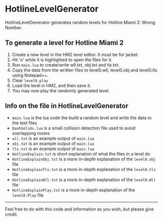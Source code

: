 # HotlineLevelGenerator
HotlineLevelGenerator generates random levels for Hotline Miami 2: Wrong Number.

To generate a level for Hotline Miami 2
---
  1. Create a new level in the HM2 level editor. It must be for jacket.
  2. Hit 'o' while it is highlighted to open the files for it.
  3. Run `main.lua` to create/write wll.txt, obj.txt and tls.txt.
  4. Copy the data from the written files to level0.wll, level0.obj and level0.tls using Notepad++.
  5. Clear `level0.play`
  6. Load the level in HM2, and then save it.
  7. You may now play the randomly generated level.

Info on the file in HotlineLevelGenerator
---
  * `main.lua` is the lua code the build a random level and write the data to the text files
  * `DashSolids.lua` is a small collision detection file used to avoid overlapping rooms
  * `wll.txt` is an example output of `main.lua`
  * `obj.txt` is an example output of `main.lua`
  * `tls.txt` is an example output of `main.lua`
  * `HotlineExplain.txt` is short explanation of what the files in a level do
  * `HotlineExplainObj.txt` is a more in-depth explanation of the `level0.obj` file
  * `HotlineExplainTls.txt` is a more in-depth explanation of the `level0.tls` file
  * `HotlineExplainWll.txt` is a more in-depth explanation of the `level0.Wll` file
  * `HotlineExplainPlay.txt` is a more in-depth explanation of the `level0.Play` file

---
Feel free to do with this code and information as you wish, but please give credit.
